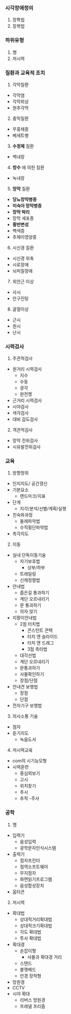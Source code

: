 ### 시각장애정의
1. 장특법
2. 장복법

### 하위유형
1. 맹
2. 저시력

### 질환과 교육적 조치
1. 각막질환
  - 각막염
  - 각막외상
  - 원추각막
2. 중막질환
  - 무홍채증
  - 베세트병
3. **수정체** 질환
  - 백내장
4. **방수** 에 의한 질환
  - 녹내장
5. **망막** 질환
  - **당뇨망막병증**
  - **미숙아 망막병증**
  - **망막 박리**
  - 망막 세포종
  - **황반변성**
  - 백색증
  - 추체이영양증
6. 시신경 질환
  - 시신경 위축
  - 시로장애
  - 뇌피질장애
7. 외안근 이상
  - 사시
  - 안구진탕
8. 굴절이상
  - 근시
  - 원시
  - 난시

### 시력검사
1. 주관적검사
  - 원거리 시력검사
    - 지수
    - 수동
    - 광각
    - 완전맹
  - 근거리 시력검사
  - 시야검사
  - 색각검사
  - 대비 감도검사
2. 객관적검사
  - 망막 전위검사
  - 시유발전위검사

### 교육
1. 방향정위
  - 인지지도/ 공간갱신
  - 기본요소
    - 랜드마크/지표
  - 단계
    - 지각/분석/선별/계획/실행
  - 친숙화과정
    - 둘레파악법
    - 수직횡단파악법
  - 촉각지도
2. 이동
  - 실내 단독이동기술
    - 자기보호법
      - 상부/하부
    - 트레일링
    - 신체정렬법
  - 안내법
    - 좁은길 통과하기
    - 계단 오르내리기
    - 문 통과하기
    - 의자 앉기
  - 지팡이안내법
    - 2점 터치법
      - 콘스턴트 콘택
      - 터치 앤 슬라이드
      - 터치 앤 드래그
      - 3점 촉타법
    - 대각선법
    - 계단 오르내리기
    - 문통과하기
    - 사물확인하기
    - 장점/단점
  - 안내견 보행법
    - 장점
    - 단점
  - 전자기구 보행법
3. 의사소통 기술
  - 점자
  - 듣기지도
    - 녹음도서
4. 저시력교육
  - com의 시기능모형
  - 시력훈련
    - 중심외보기
    - 고시
    - 위치찾기
    - 추시
    - 추적
    -주사

### 공학
1. 맹
  - 입력기
    - 음성입력
    - 광학문자인식시스템
  - 출력기
    - 점자프린터
    - 점역소프트웨어
    - 무지점자
    - 화면읽기프로그램
    - 음성합성장치
  - 옵타콘
2. 저시력
  - 확대법
    - 상대적거리확대법
    - 상대적크기확대법
    - 각도 확대법
    - 투사 확대법
  - 확대경
    - 손잡이형
      - 사물과 확대경 거리
    - 스탠드
    - 블랫베드
    - 안경 장착형
  - 망원경
  - CCTV
  - 시야 확대
    - 리버스 망원경
    - 프레넬 프리즘
